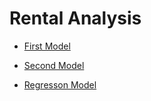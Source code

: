 # Rental Analysis

- [First Model](/firstModel/firstModel.ipynb)

- [Second Model](/secondModel/SecondModel.ipynb)

- [Regresson Model](https://github.com/abhishekpatelmc/rental-analysis/blob/RegressionModel(26-11-2022)/lr.ipynb)
